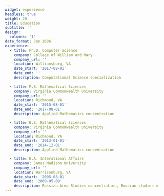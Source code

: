 ```yaml
---
widget: experience
headless: true
weight: 20
title: Education
subtitle: ''
design:
  columns: '1'
date_format: Jan 2006
experience:
  - title: Ph.D. Computer Science
    company: College of William and Mary
    company_url: ''
    location: Williamsburg, VA
    date_start: '2017-08-01'
    date_end: ''
    description: Computational Science specialization
        
  - title: M.S. Mathematical Sciences
    company: Virginia Commonwealth University
    company_url: ''
    location: Richmond, VA
    date_start: '2015-08-01'
    date_end: '2017-08-01'
    description: Applied Mathematics concentration

  - title: B.S. Mathematical Sciences
    company: Virginia Commonwealth University
    company_url: ''
    location: Richmond, VA
    date_start: '2013-01-01'
    date_end: '2014-12-01'
    description: Applied Mathematics concentration

  - title: B.A. Interational Affairs
    company: James Madison University
    company_url: ''
    location: Harrisonburg, VA
    date_start: '2005-08-01'
    date_end: '2009-05-09'
    description: Russian Area Studies concentration, Russian studies minor, Economics minor
---
```

